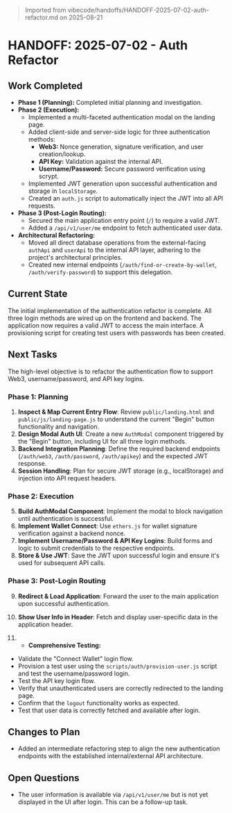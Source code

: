 > Imported from vibecode/handoffs/HANDOFF-2025-07-02-auth-refactor.md on 2025-08-21

# HANDOFF: 2025-07-02 - Auth Refactor

## Work Completed
- **Phase 1 (Planning):** Completed initial planning and investigation.
- **Phase 2 (Execution):**
  - Implemented a multi-faceted authentication modal on the landing page.
  - Added client-side and server-side logic for three authentication methods:
    - **Web3:** Nonce generation, signature verification, and user creation/lookup.
    - **API Key:** Validation against the internal API.
    - **Username/Password:** Secure password verification using scrypt.
  - Implemented JWT generation upon successful authentication and storage in `localStorage`.
  - Created an `auth.js` script to automatically inject the JWT into all API requests.
- **Phase 3 (Post-Login Routing):**
  - Secured the main application entry point (`/`) to require a valid JWT.
  - Added a `/api/v1/user/me` endpoint to fetch authenticated user data.
- **Architectural Refactoring:**
  - Moved all direct database operations from the external-facing `authApi` and `userApi` to the internal API layer, adhering to the project's architectural principles.
  - Created new internal endpoints (`/auth/find-or-create-by-wallet`, `/auth/verify-password`) to support this delegation.

## Current State
The initial implementation of the authentication refactor is complete. All three login methods are wired up on the frontend and backend. The application now requires a valid JWT to access the main interface. A provisioning script for creating test users with passwords has been created.

## Next Tasks
The high-level objective is to refactor the authentication flow to support Web3, username/password, and API key logins.

### Phase 1: Planning
1.  **Inspect & Map Current Entry Flow**: Review `public/landing.html` and `public/js/landing-page.js` to understand the current "Begin" button functionality and navigation.
2.  **Design Modal Auth UI**: Create a new `AuthModal` component triggered by the "Begin" button, including UI for all three login methods.
3.  **Backend Integration Planning**: Define the required backend endpoints (`/auth/web3`, `/auth/password`, `/auth/apikey`) and the expected JWT response.
4.  **Session Handling**: Plan for secure JWT storage (e.g., localStorage) and injection into API request headers.

### Phase 2: Execution
5.  **Build AuthModal Component**: Implement the modal to block navigation until authentication is successful.
6.  **Implement Wallet Connect**: Use `ethers.js` for wallet signature verification against a backend nonce.
7.  **Implement Username/Password & API Key Logins**: Build forms and logic to submit credentials to the respective endpoints.
8.  **Store & Use JWT**: Save the JWT upon successful login and ensure it's used for subsequent API calls.

### Phase 3: Post-Login Routing
9.  **Redirect & Load Application**: Forward the user to the main application upon successful authentication.
10. **Show User Info in Header**: Fetch and display user-specific data in the application header.

11. - **Comprehensive Testing:**
  - Validate the "Connect Wallet" login flow.
  - Provision a test user using the `scripts/auth/provision-user.js` script and test the username/password login.
  - Test the API key login flow.
  - Verify that unauthenticated users are correctly redirected to the landing page.
  - Confirm that the `logout` functionality works as expected.
  - Test that user data is correctly fetched and available after login.

## Changes to Plan
- Added an intermediate refactoring step to align the new authentication endpoints with the established internal/external API architecture.

## Open Questions
- The user information is available via `/api/v1/user/me` but is not yet displayed in the UI after login. This can be a follow-up task. 